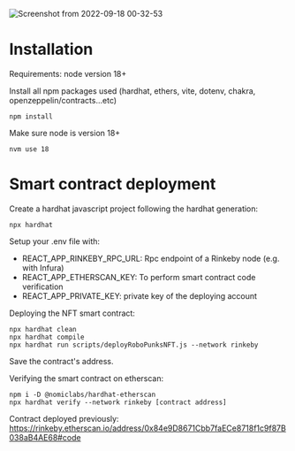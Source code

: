 ![Screenshot from 2022-09-18 00-32-53](https://user-images.githubusercontent.com/64158778/190878440-4944f648-4424-4780-a6af-5cebe600f7ec.png)
# Installation

Requirements:
  node version 18+

Install all npm packages used (hardhat, ethers, vite, dotenv, chakra, openzeppelin/contracts...etc)
```
npm install
```
Make sure node is version 18+
```
nvm use 18
```

# Smart contract deployment
Create a hardhat javascript project following the hardhat generation:
```
npx hardhat
```
Setup your .env file with:
- REACT_APP_RINKEBY_RPC_URL: Rpc endpoint of a Rinkeby node (e.g. with Infura)
- REACT_APP_ETHERSCAN_KEY: To perform smart contract code verification
- REACT_APP_PRIVATE_KEY: private key of the deploying account

Deploying the NFT smart contract:
```
npx hardhat clean
npx hardhat compile
npx hardhat run scripts/deployRoboPunksNFT.js --network rinkeby
```
Save the contract's address.

Verifying the smart contract on etherscan:
```
npm i -D @nomiclabs/hardhat-etherscan
npx hardhat verify --network rinkeby [contract address]
```
Contract deployed previously: https://rinkeby.etherscan.io/address/0x84e9D8671Cbb7faECe8718f1c9f87B038aB4AE68#code
